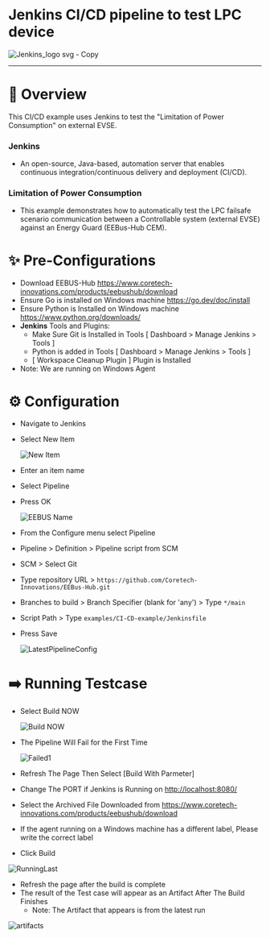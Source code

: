 # Jenkins CI/CD pipeline to test LPC device
   ![Jenkins_logo svg - Copy](https://github.com/user-attachments/assets/da3154b3-0f7c-42f2-b423-d7f95e3110c6)

---

# 🎯 Overview

 This CI/CD example uses Jenkins to test the "Limitation of Power Consumption" on external EVSE.

### Jenkins
  - An open-source, Java-based, automation server that enables continuous integration/continuous delivery and deployment (CI/CD).
   
### Limitation of Power Consumption
- This example demonstrates how to automatically test the LPC failsafe scenario communication between a Controllable system (external EVSE) against an Energy Guard (EEBus-Hub CEM).

# ✨ Pre-Configurations

- Download EEBUS-Hub <https://www.coretech-innovations.com/products/eebushub/download>
- Ensure Go is installed on Windows machine <https://go.dev/doc/install>
- Ensure Python is Installed on Windows machine <https://www.python.org/downloads/> 
- **Jenkins** Tools and Plugins:
    - Make Sure Git is Installed in Tools [ Dashboard > Manage Jenkins > Tools ]
    - Python is added in Tools [ Dashboard > Manage Jenkins > Tools ]
    - [ Workspace Cleanup Plugin ] Plugin is Installed 
- Note: We are running on Windows Agent

# ⚙️ Configuration

- Navigate to Jenkins 

- Select New Item

  ![New Item](https://github.com/user-attachments/assets/ece08a1f-7ff5-4c39-b9a5-26054681e548)


- Enter an item name
- Select Pipeline
- Press OK

   ![EEBUS Name](https://github.com/user-attachments/assets/da4ae5e9-2e1d-4b47-b79b-39d3c47b9f74)

- From the Configure menu select Pipeline
- Pipeline > Definition > Pipeline script from SCM
- SCM > Select Git
- Type repository URL > ```https://github.com/Coretech-Innovations/EEBus-Hub.git```
- Branches to build > Branch Specifier (blank for 'any') > Type ```*/main```
- Script Path > Type ```examples/CI-CD-example/Jenkinsfile```
- Press Save
  
   ![LatestPipelineConfig](https://github.com/user-attachments/assets/f0293011-b014-4a0f-81f4-5ed60bc098de)


# ➡️ Running Testcase

- Select Build NOW

   ![Build NOW](https://github.com/user-attachments/assets/b5897293-c236-401e-97a3-b2312472c095)

- The Pipeline Will Fail for the First Time

   ![Failed1](https://github.com/user-attachments/assets/583c17f5-bb9f-4bca-9767-41afa5d2eec9)

- Refresh The Page Then Select [Build With Parmeter]

- Change The PORT if Jenkins is Running on <http://localhost:8080/>
- Select the Archived File Downloaded from <https://www.coretech-innovations.com/products/eebushub/download>
- If the agent running on a Windows machine has a different label, Please write the correct label 
- Click Build
  
![RunningLast](https://github.com/user-attachments/assets/c95ffad3-7238-409d-b988-3dd615dc7a55)


- Refresh the page after the build is complete
- The result of the Test case will appear as an Artifact After The Build Finishes
  - Note: The Artifact that appears is from the latest run  
  
![artifacts](https://github.com/user-attachments/assets/66f31bfc-15a9-40c2-a7c1-c896bf9b02c6)
